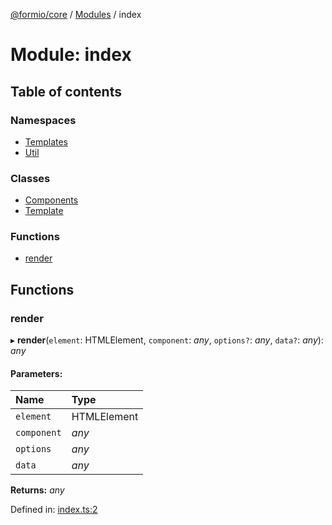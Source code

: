 [@formio/core](../README.md) / [Modules](../modules.md) / index

# Module: index

## Table of contents

### Namespaces

- [Templates](index.templates.md)
- [Util](index.util.md)

### Classes

- [Components](../classes/index.components.md)
- [Template](../classes/index.template.md)

### Functions

- [render](index.md#render)

## Functions

### render

▸ **render**(`element`: HTMLElement, `component`: *any*, `options?`: *any*, `data?`: *any*): *any*

#### Parameters:

Name | Type |
:------ | :------ |
`element` | HTMLElement |
`component` | *any* |
`options` | *any* |
`data` | *any* |

**Returns:** *any*

Defined in: [index.ts:2](https://github.com/formio/core/blob/0febf17/src/index.ts#L2)
